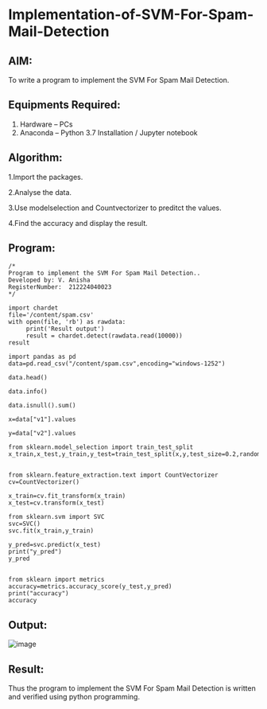 # Implementation-of-SVM-For-Spam-Mail-Detection

## AIM:
To write a program to implement the SVM For Spam Mail Detection.

## Equipments Required:
1. Hardware – PCs
2. Anaconda – Python 3.7 Installation / Jupyter notebook

## Algorithm:

1.Import the packages. 

2.Analyse the data. 

3.Use modelselection and Countvectorizer to preditct the values. 

4.Find the accuracy and display the result.

## Program:
```
/*
Program to implement the SVM For Spam Mail Detection..
Developed by: V. Anisha
RegisterNumber:  212224040023
*/
 
import chardet
file='/content/spam.csv'
with open(file, 'rb') as rawdata:
     print('Result output')
     result = chardet.detect(rawdata.read(10000))
result

import pandas as pd
data=pd.read_csv("/content/spam.csv",encoding="windows-1252")

data.head()

data.info()

data.isnull().sum()

x=data["v1"].values

y=data["v2"].values

from sklearn.model_selection import train_test_split
x_train,x_test,y_train,y_test=train_test_split(x,y,test_size=0.2,random_state=0)


from sklearn.feature_extraction.text import CountVectorizer 
cv=CountVectorizer()

x_train=cv.fit_transform(x_train)
x_test=cv.transform(x_test)

from sklearn.svm import SVC
svc=SVC()
svc.fit(x_train,y_train)

y_pred=svc.predict(x_test)
print("y_pred")
y_pred


from sklearn import metrics
accuracy=metrics.accuracy_score(y_test,y_pred)
print("accuracy")
accuracy

```

## Output:

![image](https://github.com/user-attachments/assets/52053fab-d4b1-4fda-a801-423434dd6445)


## Result:
Thus the program to implement the SVM For Spam Mail Detection is written and verified using python programming.
